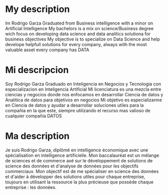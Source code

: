 # My description
Im Rodrigo Garza Graduated from Business intelligence with a minor on Artificial Intelligence
My bachelors is a mix on science/Business degree wich focus on developing data science and data analitics solutiona for business objectives
My objective is to specialize on Data Science and help develope helpfull solutions for every company, always with the most valuable asset every company has DATA



# Mi descripcion
Soy Rodrigo Garza Graduado en Inteligencia en Negocios y Tecnologia con especializacion en Inteligencia Artificial 
Mi licenciatura es una mezcla entre ciencias y negocios donde nos enfocamos en desarrollar Ciencia de datos y Analitica de datos para objetivos en negocios
Mi objetivo es especializarme en Ciencia de datos y ayudar a desarrollar soluciones utiles para la compañia en la que este, siempre utilizando el recurso mas valioso de cualquier compañia DATOS



# Ma description
 Je suis Rodrigo Garza, diplômé en intelligence économique avec une spécialisation en intelligence artificielle.
 Mon baccalauréat est un mélange de sciences et de commerce axé sur le développement de solutions de science des données et d'analyse de données pour les objectifs commerciaux.
 Mon objectif est de me spécialiser en science des données et d'aider à développer des solutions utiles pour chaque entreprise, toujours en utilisant la ressource la plus précieuse que possède chaque entreprise : les données.
